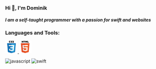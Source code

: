 <h3>Hi 👋, I'm Dominik</h1>
<h5>I am a self-taught programmer with a passion for swift and websites</h3>


<h3 align="left">Languages and Tools:</h3>
<p align="left"> <a href="https://www.w3schools.com/css/" target="_blank" rel="noreferrer"> <img src="https://raw.githubusercontent.com/devicons/devicon/master/icons/css3/css3-original-wordmark.svg" alt="css3" width="40" height="40"/> </a> <a href="https://www.w3.org/html/" target="_blank" rel="noreferrer"> <img src="https://raw.githubusercontent.com/devicons/devicon/master/icons/html5/html5-original-wordmark.svg" alt="html5" width="40" height="40"/> </a> <a href="https://developer.apple.com/swift/" target="_blank" rel="noreferrer"> </a> </p>

![javascript](https://img.shields.io/badge/JavaScript-IN%20PROGRESS-20232A?style=for-the-badge&logo=javascript&logoColor=white&color=black)
![swift](https://img.shields.io/badge/Swift-IN%20PROGRESS-white&?style=for-the-badge&logo=swift&logoColor=white&color=black)
